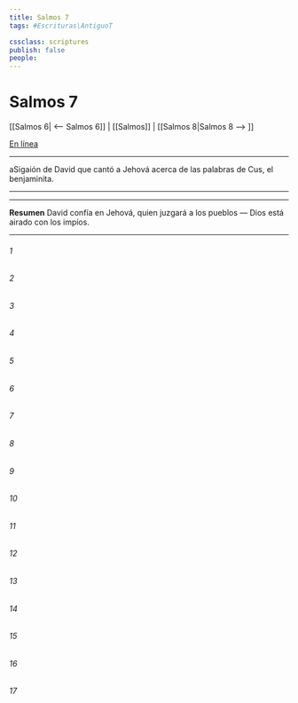 ```yaml
---
title: Salmos 7
tags: #Escrituras\AntiguoT

cssclass: scriptures
publish: false
people:
---
```


# Salmos 7
[[Salmos 6| <-- Salmos 6]] | [[Salmos]] | [[Salmos 8|Salmos 8 --> ]]

[En línea](https://churchofjesuschrist.org/study/scriptures/ot/ps/7?lang=spa)

---
aSigaión de David que cantó a Jehová acerca de las palabras de Cus, el benjaminita.

---

---
__Resumen__
David confía en Jehová, quien juzgará a los pueblos — Dios está airado con los impíos.

---
###### 1 


###### 2 


###### 3 


###### 4 


###### 5 


###### 6 


###### 7 


###### 8 


###### 9 


###### 10 


###### 11 


###### 12 


###### 13 


###### 14 


###### 15 


###### 16 


###### 17 


